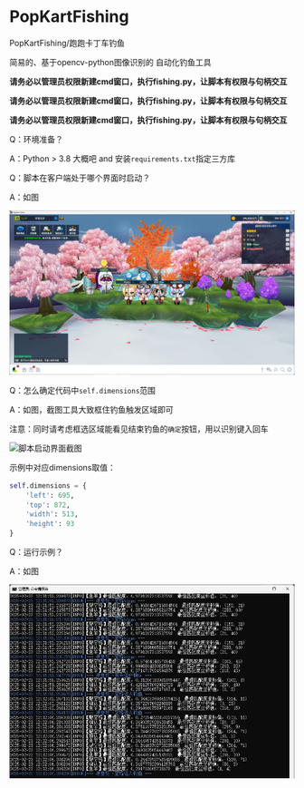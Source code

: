 # PopKartFishing

PopKartFishing/跑跑卡丁车钓鱼

简易的、基于opencv-python图像识别的 自动化钓鱼工具

**请务必以管理员权限新建cmd窗口，执行fishing.py，让脚本有权限与句柄交互**

**请务必以管理员权限新建cmd窗口，执行fishing.py，让脚本有权限与句柄交互**

**请务必以管理员权限新建cmd窗口，执行fishing.py，让脚本有权限与句柄交互**

Q：环境准备？

A：Python > 3.8  大概吧  and  安装`requirements.txt`指定三方库

Q：脚本在客户端处于哪个界面时启动？

A：如图

![脚本启动界面截图](pics/5W_for_fishing.jpg)

Q：怎么确定代码中`self.dimensions`范围

A：如图，截图工具大致框住钓鱼触发区域即可

注意：同时请考虑框选区域能看见结束钓鱼的`确定`按钮，用以识别键入回车

![脚本启动界面截图](pics/dimensions_pixel.jpg)

示例中对应dimensions取值：

```python
self.dimensions = {
    'left': 695,
    'top': 872,
    'width': 513,
    'height': 93
}
```

Q：运行示例？

A：如图

![运行示例](pics/cmd_screenshot.jpg)
